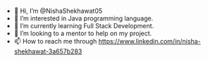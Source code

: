 - 👋 Hi, I’m @NishaShekhawat05
- 👀 I’m interested in Java programming language.
- 🌱 I’m currently learning Full Stack Development.
- 💞️ I’m looking to a mentor to help on my project.
- 📫 How to reach me through https://www.linkedin.com/in/nisha-shekhawat-3a657b283

<!---
NishaShekhawat05/NishaShekhawat05 is a ✨ special ✨ repository because its `README.md` (this file) appears on your GitHub profile.
You can click the Preview link to take a look at your changes.
--->

